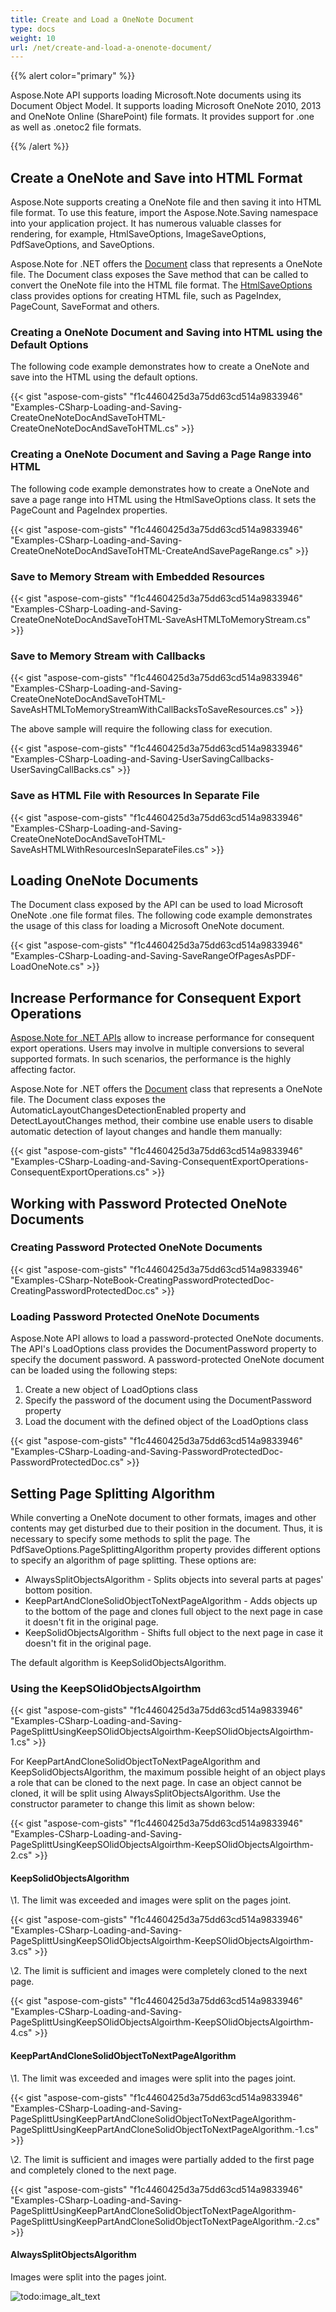 ```yaml
---
title: Create and Load a OneNote Document
type: docs
weight: 10
url: /net/create-and-load-a-onenote-document/
---
```


{{% alert color="primary" %}} 

Aspose.Note API supports loading Microsoft.Note documents using its Document Object Model. It supports loading Microsoft OneNote 2010, 2013 and OneNote Online (SharePoint) file formats. It provides support for .one as well as .onetoc2 file formats.

{{% /alert %}} 
## **Create a OneNote and Save into HTML Format**
Aspose.Note supports creating a OneNote file and then saving it into HTML file format. To use this feature, import the Aspose.Note.Saving namespace into your application project. It has numerous valuable classes for rendering, for example, HtmlSaveOptions, ImageSaveOptions, PdfSaveOptions, and SaveOptions.

Aspose.Note for .NET offers the [Document](https://apireference.aspose.com/note/net/aspose.note/document) class that represents a OneNote file. The Document class exposes the Save method that can be called to convert the OneNote file into the HTML file format. The [HtmlSaveOptions](https://apireference.aspose.com/note/net/aspose.note.saving/htmlsaveoptions) class provides options for creating HTML file, such as PageIndex, PageCount, SaveFormat and others.
### **Creating a OneNote Document and Saving into HTML using the Default Options**
The following code example demonstrates how to create a OneNote and save into the HTML using the default options.

{{< gist "aspose-com-gists" "f1c4460425d3a75dd63cd514a9833946" "Examples-CSharp-Loading-and-Saving-CreateOneNoteDocAndSaveToHTML-CreateOneNoteDocAndSaveToHTML.cs" >}}
### **Creating a OneNote Document and Saving a Page Range into HTML**
The following code example demonstrates how to create a OneNote and save a page range into HTML using the HtmlSaveOptions class. It sets the PageCount and PageIndex properties.

{{< gist "aspose-com-gists" "f1c4460425d3a75dd63cd514a9833946" "Examples-CSharp-Loading-and-Saving-CreateOneNoteDocAndSaveToHTML-CreateAndSavePageRange.cs" >}}
### **Save to Memory Stream with Embedded Resources**
{{< gist "aspose-com-gists" "f1c4460425d3a75dd63cd514a9833946" "Examples-CSharp-Loading-and-Saving-CreateOneNoteDocAndSaveToHTML-SaveAsHTMLToMemoryStream.cs" >}}
### **Save to Memory Stream with Callbacks**
{{< gist "aspose-com-gists" "f1c4460425d3a75dd63cd514a9833946" "Examples-CSharp-Loading-and-Saving-CreateOneNoteDocAndSaveToHTML-SaveAsHTMLToMemoryStreamWithCallBacksToSaveResources.cs" >}}

The above sample will require the following class for execution.

{{< gist "aspose-com-gists" "f1c4460425d3a75dd63cd514a9833946" "Examples-CSharp-Loading-and-Saving-UserSavingCallbacks-UserSavingCallBacks.cs" >}}
### **Save as HTML File with Resources In Separate File**
{{< gist "aspose-com-gists" "f1c4460425d3a75dd63cd514a9833946" "Examples-CSharp-Loading-and-Saving-CreateOneNoteDocAndSaveToHTML-SaveAsHTMLWithResourcesInSeparateFiles.cs" >}}
## **Loading OneNote Documents**
The Document class exposed by the API can be used to load Microsoft OneNote .one file format files. The following code example demonstrates the usage of this class for loading a Microsoft OneNote document.

{{< gist "aspose-com-gists" "f1c4460425d3a75dd63cd514a9833946" "Examples-CSharp-Loading-and-Saving-SaveRangeOfPagesAsPDF-LoadOneNote.cs" >}}
## **Increase Performance for Consequent Export Operations**
[Aspose.Note for .NET APIs](http://www.aspose.com/.net/onenote-component.aspx) allow to increase performance for consequent export operations. Users may involve in multiple conversions to several supported formats. In such scenarios, the performance is the highly affecting factor.

Aspose.Note for .NET offers the [Document](https://apireference.aspose.com/note/net/aspose.note/document) class that represents a OneNote file. The Document class exposes the AutomaticLayoutChangesDetectionEnabled property and DetectLayoutChanges method, their combine use enable users to disable automatic detection of layout changes and handle them manually:

{{< gist "aspose-com-gists" "f1c4460425d3a75dd63cd514a9833946" "Examples-CSharp-Loading-and-Saving-ConsequentExportOperations-ConsequentExportOperations.cs" >}}
## **Working with Password Protected OneNote Documents**
### **Creating Password Protected OneNote Documents**
{{< gist "aspose-com-gists" "f1c4460425d3a75dd63cd514a9833946" "Examples-CSharp-NoteBook-CreatingPasswordProtectedDoc-CreatingPasswordProtectedDoc.cs" >}}
### **Loading Password Protected OneNote Documents**
Aspose.Note API allows to load a password-protected OneNote documents. The API's LoadOptions class provides the DocumentPassword property to specify the document password.
A password-protected OneNote document can be loaded using the following steps:

1. Create a new object of LoadOptions class
1. Specify the password of the document using the DocumentPassword property
1. Load the document with the defined object of the LoadOptions class



{{< gist "aspose-com-gists" "f1c4460425d3a75dd63cd514a9833946" "Examples-CSharp-Loading-and-Saving-PasswordProtectedDoc-PasswordProtectedDoc.cs" >}}
## **Setting Page Splitting Algorithm**
While converting a OneNote document to other formats, images and other contents may get disturbed due to their position in the document. Thus, it is necessary to specify some methods to split the page. The PdfSaveOptions.PageSplittingAlgorithm property provides different options to specify an algorithm of page splitting. These options are:

- AlwaysSplitObjectsAlgorithm - Splits objects into several parts at pages' bottom position.
- KeepPartAndCloneSolidObjectToNextPageAlgorithm - Adds objects up to the bottom of the page and clones full object to the next page in case it doesn't fit in the original page.
- KeepSolidObjectsAlgorithm - Shifts full object to the next page in case it doesn't fit in the original page.

The default algorithm is KeepSolidObjectsAlgorithm.
### **Using the KeepSOlidObjectsAlgoirthm**
{{< gist "aspose-com-gists" "f1c4460425d3a75dd63cd514a9833946" "Examples-CSharp-Loading-and-Saving-PageSplittUsingKeepSOlidObjectsAlgoirthm-KeepSOlidObjectsAlgoirthm-1.cs" >}}

For KeepPartAndCloneSolidObjectToNextPageAlgorithm and KeepSolidObjectsAlgorithm, the maximum possible height of an object plays a role that can be cloned to the next page. In case an object cannot be cloned, it will be split using AlwaysSplitObjectsAlgorithm. Use the constructor parameter to change this limit as shown below:

{{< gist "aspose-com-gists" "f1c4460425d3a75dd63cd514a9833946" "Examples-CSharp-Loading-and-Saving-PageSplittUsingKeepSOlidObjectsAlgoirthm-KeepSOlidObjectsAlgoirthm-2.cs" >}}
#### **KeepSolidObjectsAlgorithm**
\1. The limit was exceeded and images were split on the pages joint.

{{< gist "aspose-com-gists" "f1c4460425d3a75dd63cd514a9833946" "Examples-CSharp-Loading-and-Saving-PageSplittUsingKeepSOlidObjectsAlgoirthm-KeepSOlidObjectsAlgoirthm-3.cs" >}}



\2. The limit is sufficient and images were completely cloned to the next page.

{{< gist "aspose-com-gists" "f1c4460425d3a75dd63cd514a9833946" "Examples-CSharp-Loading-and-Saving-PageSplittUsingKeepSOlidObjectsAlgoirthm-KeepSOlidObjectsAlgoirthm-4.cs" >}}


#### **KeepPartAndCloneSolidObjectToNextPageAlgorithm**
\1. The limit was exceeded and images were split into the pages joint.

{{< gist "aspose-com-gists" "f1c4460425d3a75dd63cd514a9833946" "Examples-CSharp-Loading-and-Saving-PageSplittUsingKeepPartAndCloneSolidObjectToNextPageAlgorithm-PageSplittUsingKeepPartAndCloneSolidObjectToNextPageAlgorithm.-1.cs" >}}



\2. The limit is sufficient and images were partially added to the first page and completely cloned to the next page.

{{< gist "aspose-com-gists" "f1c4460425d3a75dd63cd514a9833946" "Examples-CSharp-Loading-and-Saving-PageSplittUsingKeepPartAndCloneSolidObjectToNextPageAlgorithm-PageSplittUsingKeepPartAndCloneSolidObjectToNextPageAlgorithm.-2.cs" >}}


#### **AlwaysSplitObjectsAlgorithm**
Images were split into the pages joint.

![todo:image_alt_text](create-and-load-a-onenote-document_1.png)
